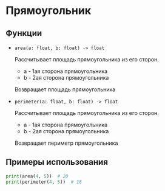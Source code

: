 # Прямоугольник

## Функции

- `area(a: float, b: float) -> float`

  Рассчитывает площадь прямоугольника из его сторон.

    - a - 1ая сторона прямоугольника
    - b - 2ая сторона прямоугольника

  Возвращает площадь прямоугольника

- `perimeter(a: float, b: float) -> float`

  Рассчитывает площадь прямоугольника из его сторон.

    - a - 1ая сторона прямоугольника
    - b - 2ая сторона прямоугольника

  Возвращает периметр прямоугольника

## Примеры использования

```python
print(area(4, 5))  # 20
print(perimeter(4, 5))  # 18
```